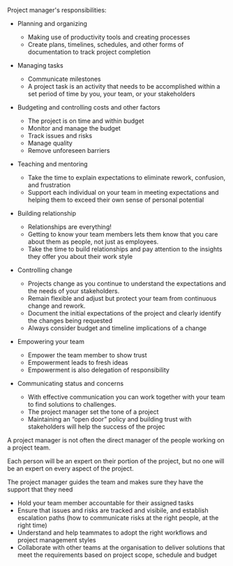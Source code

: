 Project manager's responsibilities:
- Planning and organizing
    - Making use of productivity tools and creating processes
    - Create plans, timelines, schedules, and other forms of documentation to track project completion
- Managing tasks
    - Communicate milestones
    - A project task is an activity that needs to be accomplished within a set period of time by you, your team, or your stakeholders
- Budgeting and controlling costs and other factors
    - The project is on time and within budget
    - Monitor and manage the budget
    - Track issues and risks
    - Manage quality
    - Remove unforeseen barriers
    
- Teaching and mentoring
    - Take the time to explain expectations to eliminate rework, confusion, and frustration
    - Support each individual on your team in meeting expectations and helping them to exceed their own sense of personal potential
- Building relationship
    - Relationships are everything!
    - Getting to know your team members lets them know that you care about them as people, not just as employees.
    - Take the time to build relationships and pay attention to the insights they offer you about their work style
- Controlling change
    - Projects change as you continue to understand the expectations and the needs of your stakeholders.
    - Remain flexible and adjust but protect your team from continuous change and rework.
    - Document the initial expectations of the project and clearly identify the changes being requested
    - Always consider budget and timeline implications of a change
- Empowering your team
    - Empower the team member to show trust
    - Empowerment leads to fresh ideas
    - Empowerment is also delegation of responsibility
- Communicating status and concerns
    - With effective communication you can work together with your team to find solutions to challenges.
    - The project manager set the tone of a project
    - Maintaining an “open door” policy and building trust with stakeholders will help the success of the projec

A project manager is not often the direct manager of the people working on a project team. 

Each person will be an expert on their portion of the project, but no one will be an expert on every aspect of the project.

The project manager guides the team and makes sure they have the support that they need

- Hold your team member accountable for their assigned tasks
- Ensure that issues and risks are tracked and visibile, and establish escalation paths (how to communicate risks at the right people, at the right time)
- Understand and help teammates to adopt the right workflows and project management styles
- Collaborate with other teams at the organisation to deliver solutions that meet the requirements based on project scope, schedule and budget